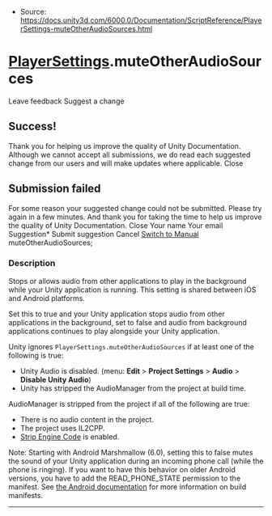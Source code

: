 * Source: https://docs.unity3d.com/6000.0/Documentation/ScriptReference/PlayerSettings-muteOtherAudioSources.html

#  [PlayerSettings](https://docs.unity3d.com/6000.0/Documentation/ScriptReference/PlayerSettings.html).muteOtherAudioSources
Leave feedback
Suggest a change
## Success!
Thank you for helping us improve the quality of Unity Documentation. Although we cannot accept all submissions, we do read each suggested change from our users and will make updates where applicable.
Close
## Submission failed
For some reason your suggested change could not be submitted. Please <a>try again</a> in a few minutes. And thank you for taking the time to help us improve the quality of Unity Documentation.
Close
Your name Your email Suggestion* Submit suggestion
Cancel
[Switch to Manual](https://docs.unity3d.com/6000.0/Documentation/Manual/class-PlayerSettings.html "Go to PlayerSettings Component in the Manual")
muteOtherAudioSources; 
### Description
Stops or allows audio from other applications to play in the background while your Unity application is running.
This setting is shared between iOS and Android platforms.  
  
Set this to true and your Unity application stops audio from other applications in the background, set to false and audio from background applications continues to play alongside your Unity application.  
  
Unity ignores `PlayerSettings.muteOtherAudioSources` if at least one of the following is true:
  * Unity Audio is disabled. (menu: **Edit** > **Project Settings** > **Audio** > **Disable Unity Audio**)
  * Unity has stripped the AudioManager from the project at build time.


AudioManager is stripped from the project if all of the following are true:
  * There is no audio content in the project.
  * The project uses IL2CPP.
  * [Strip Engine Code](https://docs.unity3d.com/6000.0/Documentation/ScriptReference/PlayerSettings-stripEngineCode.html) is enabled.


Note: Starting with Android Marshmallow (6.0), setting this to false mutes the sound of your Unity application during an incoming phone call (while the phone is ringing). If you want to have this behavior on older Android versions, you have to add the READ_PHONE_STATE permission to the manifest. See [the Android documentation](https://developer.android.com/guide/topics/manifest/manifest-intro.html) for more information on build manifests.
* * *
